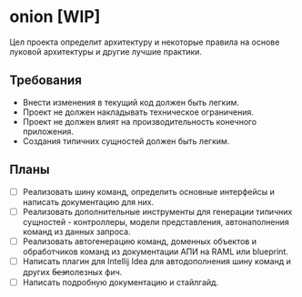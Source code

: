 # onion [WIP]

Цел проекта определит архитектуру и некоторые правила на основе луковой архитектуры и другие лучшие практики.

Требования
---
- Внести изменения в текущий код должен быть легким.
- Проект не должен накладывать техническое ограничения.
- Проект не должен влият на производительность конечного приложения.
- Создания типичних сущностей должен быть легким.

Планы
---
- [ ] Реализовать шину команд, определить основные интерфейсы и написать документацию для них.
- [ ] Реализовать дополнительные инструменты для генерации типичних сущностей - контроллеры, модели представления, автонаполнения команд из данных запроса.
- [ ] Реализовать автогенерацию команд, доменных объектов и обработчиков команд из документации АПИ на RAML или blueprint.
- [ ] Написать плагин для Intellij Idea для автодополнения шину команд и других б̶е̶з̶полезных фич.
- [ ] Написать подробную документацию и стайлгайд.
